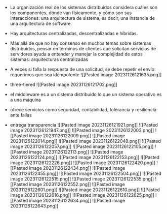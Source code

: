 - La organización real de los sistemas distribuidos considera cuáles son los componentes, dónde van físicamente, y cómo son sus interacciones: una arquitectura de sistema, es decir, una instancia de una arquitectura de software.
- Hay arquitecturas centralizadas, descentralizadas e híbridas.
- Más allá de que no hay consenso en muchos temas sobre sistemas distribuidos, pensar en términos de clientes que solicitan servicios de servidores ayuda a entender y manejar la complejidad de estos sistemas: arquitecturas centralizadas

- A veces si falla la respuesta de una solicitud, se debe repetir el envío: requerimos que sea idempotente
![[Pasted image 20231126121635.png]]
- three-tiered
![[Pasted image 20231126121702.png]]

- el middleware es a un sistema distribuido lo que un sistema operativo es a una máquina
- ofrece servicios como seguridad, contabilidad, tolerancia y resiliencia ante fallas
- entrega transparencia
![[Pasted image 20231126121921.png]]
![[Pasted image 20231126121947.png]]
![[Pasted image 20231126122003.png]]
![[Pasted image 20231126122009.png]]
![[Pasted image 20231126122014.png]]
![[Pasted image 20231126122048.png]]
![[Pasted image 20231126122057.png]]
![[Pasted image 20231126122105.png]]
![[Pasted image 20231126122113.png]]
![[Pasted image 20231126122124.png]]
![[Pasted image 20231126122153.png]]
![[Pasted image 20231126122226.png]]
![[Pasted image 20231126122420.png]]
![[Pasted image 20231126122434.png]]
![[Pasted image 20231126122455.png]]
![[Pasted image 20231126122504.png]]
![[Pasted image 20231126122515.png]]
![[Pasted image 20231126122535.png]]
![[Pasted image 20231126122552.png]]
![[Pasted image 20231126122601.png]]
![[Pasted image 20231126122610.png]]
![[Pasted image 20231126122616.png]]
![[Pasted image 20231126122625.png]]
![[Pasted image 20231126122634.png]]
![[Pasted image 20231126122643.png]]
